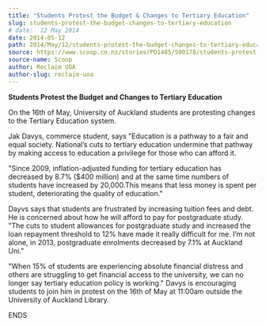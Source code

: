 ```yaml
---
title: "Students Protest the Budget & Changes to Tertiary Education"
slug: students-protest-the-budget-changes-to-tertiary-education
# date:  12 May 2014
date: 2014-05-12
path: 2014/May/12/students-protest-the-budget-changes-to-tertiary-education
source: https://www.scoop.co.nz/stories/PO1405/S00178/students-protest-the-budget-changes-to-tertiary-education.htm
source-name: Scoop
author: Reclaim UOA
author-slug: reclaim-uoa
---
```


<p><b>Students Protest the Budget and Changes to Tertiary
Education</b></p>

<p>On the 16th of May, University of Auckland
students are protesting changes to the Tertiary Education
system.</p>

<p>Jak Davys, commerce student, says "Education is a
pathway to a fair and equal society. National’s cuts to
tertiary education undermine that pathway by making access
to education a privilege for those who can afford
it.</p>

<p>"Since 2009, inflation-adjusted funding for tertiary
education has decreased by 8.7% ($400 million) and at the
same time numbers of students have increased by 20,000.This
means that less money is spent per student, deteriorating
the quality of education."</p>

<p>Dayvs says that students are
frustrated by increasing tuition fees and debt. He is
concerned about how he will afford to pay for postgraduate
study. "The cuts to student allowances for postgraduate
study and increased the loan repayment threshold to 12% have
made it really difficult for me. I’m not alone, in 2013,
postgraduate enrolments decreased by 7.1% at Auckland
Uni."</p>

<p>"When 15% of students are experiencing absolute
financial distress and others are struggling to get
financial access to the university, we can no longer say
tertiary education policy is working." Davys is encouraging
students to join him in protest on the 16th of May at
11:00am outside the University of Auckland
Library.</p>

<p>ENDS<p>




<!--


